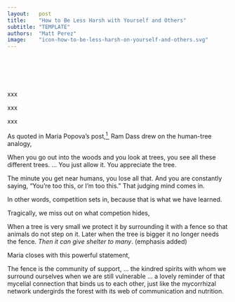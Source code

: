 ```yaml
---
layout:   post
title:    "How to Be Less Harsh with Yourself and Others"
subtitle: "TEMPLATE"
authors:  "Matt Perez"
image:    "icon-how-to-be-less-harsh-on-yourself-and-others.svg"
---
```


<div style="display:none;">
 <p>Human competition is pervasive. It is natural but not our nature.</p>
</div>

<h1>&nbsp;</h1>
 <p>xxx</p>
 <p>xxx</p>
 <p>xxx</p>
 <p>As quoted in Maria Popova&rsquo;s post,<a href="#en01"><sup id="bm01">1&nbsp;</sup></a> Ram Dass drew on the human-tree analogy,</p>
  <div class="_citation">
   <p>When you go out into the woods and you look at trees, you see all these different trees. &hellip; You just allow it. You appreciate the tree.</p>
   <p>The minute you get near humans, you lose all that. And you are constantly saying, “You’re too this, or I’m too this.” That judging mind comes in.</p>
  </div>
 <p>In other words, competition sets in, because that is what we have learned.</p>
 <p>Tragically, we miss out on what competion hides,</p>
   <p> When a tree is very small we protect it by surrounding it with a fence so that animals do not step on it. Later when the tree is bigger it no longer needs the fence. <em>Then it can give shelter to many</em>. (emphasis added)</p>
  </div>
 <p>Maria closes with this powerful statement,</p>
  <div class="_citation">
   <p>The fence is the community of support, &hellip; the kindred spirits with whom we surround ourselves when we are still vulnerable &hellip; a lovely reminder of that mycelial connection that binds us to each other, just like the mycorrhizal network undergirds the forest with its web of communication and nutrition.</p>
 </p>